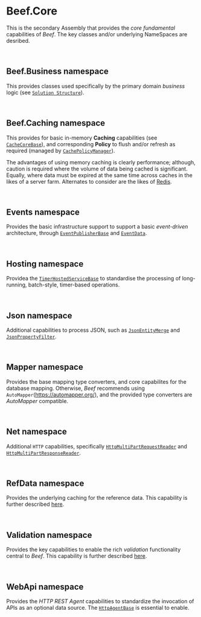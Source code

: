 # Beef.Core

This is the secondary Assembly that provides the _core fundamental_ capabilities of _Beef_. The key classes and/or underlying NameSpaces are desribed.

<br/>

## Beef.Business namespace

This provides classes used specifically by the primary domain _business_ logic (see [`Solution Structure`](../../docs/solution-structure.md)).

<br/>

## Beef.Caching namespace

This provides for basic in-memory **Caching** capabilities (see [`CacheCoreBase`](./Caching/CacheCoreBase.cs)), and corresponding **Policy** to flush and/or refresh as required (managed by [`CachePolicyManager`](./Caching/Policy/CachePolicyManager.cs)).

The advantages of using memory caching is clearly performance; although, caution is required where the volume of data being cached is significant. Equally, where data must be expired at the same time across caches in the likes of a server farm. Alternates to consider are the likes of [Redis](https://redis.io/).

<br/>

## Events namespace

Provides the basic infrastructure support to support a basic _event-driven_ architecture, through [`EventPublisherBase`](./Events/EventPublisherBase.cs) and [`EventData`](./Events/EventData.cs).

<br/>

## Hosting namespace

Providea the [`TimerHostedServiceBase`](./Hosting/TimerHostedServiceBase.cs) to standardise the processing of long-running, batch-style, timer-based operations.

<br/>

## Json namespace

Additional capabilities to process JSON, such as [`JsonEntityMerge`](./Json/JsonEntityMerge.cs) and [`JsonPropertyFilter`](./Json/JsonPropertyFilter.cs).

<br/>

## Mapper namespace

Provides the base mapping type converters, and core capabilites for the database mapping. Otherwise, _Beef_ recommends using `AutoMapper`(https://automapper.org/), and the provided type converters are _AutoMapper_ compatible.

<br/>

## Net namespace

Additional `HTTP` capabilities, specifically [`HttpMultiPartRequestReader`](./Net/Http/HttpMultiPartRequestWriter.cs) and [`HttpMultiPartResponseReader`](./Net/Http/HttpMultiPartResponseReader.cs).

<br/>

## RefData namespace

Provides the underlying caching for the reference data. This capability is further described [here](../../docs/Reference-Data.md).

<br/>

## Validation namespace

Provides the key capabilities to enable the rich _validation_ functionality central to _Beef_. This capability is further described [here](../../docs/Beef-Validation.md).

<br/>

## WebApi namespace

Provides the _HTTP REST Agent_ capabilities to standardize the invocation of APIs as an optional data source. The [`HttpAgentBase`](./WebApi/HttpAgentBase.cs) is essential to enable.